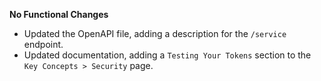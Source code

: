 **No Functional Changes**

* Updated the OpenAPI file, adding a description for the `/service` endpoint.
* Updated documentation, adding a `Testing Your Tokens` section to the `Key Concepts > Security` page.